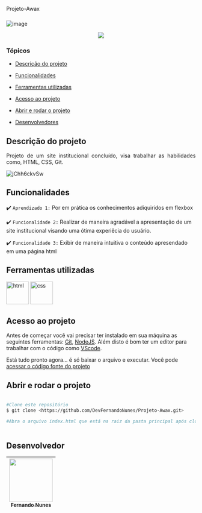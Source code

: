 Projeto-Awax

###
![image](https://user-images.githubusercontent.com/95880342/161169808-6f85b226-11ae-4303-a4f7-8d0a37014981.png)


<p align="center">
   <img src="http://img.shields.io/static/v1?label=STATUS&message=CONCLUIDO&color=RED&style=for-the-badge"/>
</p>

### Tópicos 

- [Descrição do projeto](#descrição-do-projeto)

- [Funcionalidades](#funcionalidades)

- [Ferramentas utilizadas](#ferramentas-utilizadas)

- [Acesso ao projeto](#acesso-ao-projeto)

- [Abrir e rodar o projeto](#abrir-e-rodar-o-projeto)

- [Desenvolvedores](#desenvolvedores)

## Descrição do projeto 

<p align="justify">
 Projeto de um site institucional concluído, visa trabalhar as habilidades como, HTML, CSS, Git.

 ![jChh6ckvSw](https://user-images.githubusercontent.com/95880342/161170797-f31985d0-7d5b-450f-9dde-d6b02499f832.gif)


## Funcionalidades
  
 :heavy_check_mark: `Aprendizado 1:` Por em prática os conhecimentos adiquiridos em flexbox

:heavy_check_mark: `Funcionalidade 2:` Realizar de maneira agradável a apresentação de um site institucional visando uma ótima experiêcia do usuário.

:heavy_check_mark: `Funcionalidade 3:` Exibir de maneira intuitiva o conteúdo apresendado em uma página html

###

## Ferramentas utilizadas
 
<img src="https://user-images.githubusercontent.com/95880342/157155360-d28b477f-156c-4d83-95b4-69799e74e512.png" alt="html" width="60"/> <img src="https://user-images.githubusercontent.com/95880342/157156290-4a862097-4109-42f8-b59c-9ce7d0c80849.png" alt="css" width="60"/>

###

## Acesso ao projeto

Antes de começar você vai precisar ter instalado em sua máquina as seguintes ferramentas:
[Git](https://git-scm.com/), [NodeJS](https://nodejs.org/en/).
Além disto é bom ter um editor para trabalhar com o código como [VScode](https://code.visualstudio.com/).

Está tudo pronto agora... é só baixar o arquivo e executar. Você pode [acessar o código fonte do projeto](https://github.com/DevFernandoNunes/Projeto-Awax)

## Abrir e rodar o projeto

```bash
 
#Clone este repositório
$ git clone <https://github.com/DevFernandoNunes/Projeto-Awax.git>

#Abra o arquivo index.html que está na raiz da pasta principal após clonar o repositório.
 
``` 
 
## Desenvolvedor

| [<img src="https://avatars.githubusercontent.com/u/95880342?v=4" width=115><br><sub>Fernando Nunes</sub>](https://github.com/DevFernandoNunes) |
| :---: |
 

